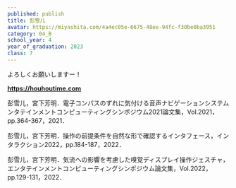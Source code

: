 ```yaml
---
published: publish
title: 彭雪儿
avatar: https://miyashita.com/4a4ec05e-6675-48ee-94fc-f30be0ba3951
category: 04_B
school_year: 4
year_of_graduation: 2023
class: 7
---
```

よろしくお願いしますー！

**[h﻿ttps://houhoutime.com](https://houhoutime.com)**



彭雪儿，宮下芳明．電子コンパスのずれに気付ける音声ナビゲーションシステムンタテインメントコンピューティングシンポジウム2021論文集，Vol.2021，pp.364-367，2021．

彭雪儿，宮下芳明．操作の前提条件を自然な形で確認するインタフェース，インタラクション2022，pp.184-187，2022．

彭雪儿，宮下芳明．気流への影響を考慮した嗅覚ディスプレイ操作ジェスチャ，エンタテインメントコンピューティングシンポジウム論文集，Vol.2022，pp.129-131，2022．